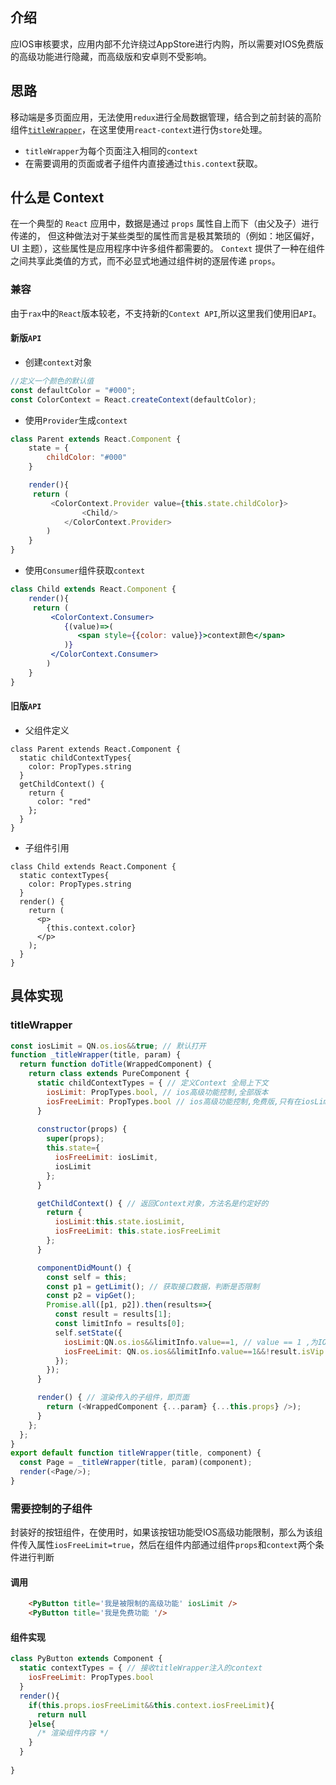 ## 介绍
应IOS审核要求，应用内部不允许绕过AppStore进行内购，所以需要对IOS免费版的高级功能进行隐藏，而高级版和安卓则不受影响。
## 思路
移动端是多页面应用，无法使用`redux`进行全局数据管理，结合到之前封装的高阶组件[`titleWrapper`](/docs/React/titleWrapper.html)，在这里使用`react-context`进行伪`store`处理。

- `titleWrapper`为每个页面注入相同的`context`
- 在需要调用的页面或者子组件内直接通过`this.context`获取。

<Picture src="context2.jpg"/>

## 什么是 Context
在一个典型的 `React` 应用中，数据是通过 `props` 属性自上而下（由父及子）进行传递的，
但这种做法对于某些类型的属性而言是极其繁琐的（例如：地区偏好，UI 主题），这些属性是应用程序中许多组件都需要的。
`Context` 提供了一种在组件之间共享此类值的方式，而不必显式地通过组件树的逐层传递 `props`。
### 兼容
由于`rax`中的`React`版本较老，不支持新的`Context API`,所以这里我们使用旧`API`。
#### 新版`API`
- 创建`context`对象
```jsx
//定义一个颜色的默认值
const defaultColor = "#000";
const ColorContext = React.createContext(defaultColor);
```
- 使用`Provider`生成`context`
```js
class Parent extends React.Component {
    state = {
        childColor: "#000"
    }

    render(){
     return (
         <ColorContext.Provider value={this.state.childColor}>
                <Child/>
            </ColorContext.Provider>
        )
    }    
}
``` 
- 使用`Consumer`组件获取`context`
```jsx
class Child extends React.Component {
    render(){
     return (
         <ColorContext.Consumer>
            {(value)=>(
               <span style={{color: value}}>context颜色</span>
            )}
         </ColorContext.Consumer>
        )
    }    
}
```
#### 旧版`API`
- 父组件定义
```jsx{2,3,4}
class Parent extends React.Component {
  static childContextTypes{
    color: PropTypes.string
  }
  getChildContext() {
    return {
      color: "red"
    };
  }
}
```
- 子组件引用
```jsx{2,3,4,8}
class Child extends React.Component {
  static contextTypes{
    color: PropTypes.string
  }
  render() {
    return (
      <p>
        {this.context.color}
      </p>
    );
  }
}
```
## 具体实现

### titleWrapper
```js
const iosLimit = QN.os.ios&&true; // 默认打开
function _titleWrapper(title, param) {
  return function doTitle(WrappedComponent) {
    return class extends PureComponent {
      static childContextTypes = { // 定义Context 全局上下文
        iosLimit: PropTypes.bool, // ios高级功能控制,全部版本
        iosFreeLimit: PropTypes.bool // ios高级功能控制,免费版,只有在iosLimit为true时，才限制免费版功能，否则该项始终为false
      }
      
      constructor(props) {
        super(props);
        this.state={
          iosFreeLimit: iosLimit,
          iosLimit
        };
      }

      getChildContext() { // 返回Context对象，方法名是约定好的
        return {
          iosLimit:this.state.iosLimit,
          iosFreeLimit: this.state.iosFreeLimit
        };
      }

      componentDidMount() {
        const self = this;
        const p1 = getLimit(); // 获取接口数据，判断是否限制
        const p2 = vipGet();
        Promise.all([p1, p2]).then(results=>{
          const result = results[1];
          const limitInfo = results[0];
          self.setState({
            iosLimit:QN.os.ios&&limitInfo.value==1, // value == 1 ,为IOS所有版本限制高级功能
            iosFreeLimit: QN.os.ios&&limitInfo.value==1&&!result.isVip // IOS限制的前提下，只对免费版限制的功能
          });
        });
      }

      render() { // 渲染传入的子组件，即页面
        return (<WrappedComponent {...param} {...this.props} />);
      }
    };
  };
}
export default function titleWrapper(title, component) {
  const Page = _titleWrapper(title, param)(component);
  render(<Page/>);
}
```
### 需要控制的子组件
封装好的按钮组件，在使用时，如果该按钮功能受IOS高级功能限制，那么为该组件传入属性`iosFreeLimit=true`，然后在组件内部通过组件`props`和`context`两个条件进行判断

#### 调用
```html
    <PyButton title='我是被限制的高级功能' iosLimit />
    <PyButton title='我是免费功能 '/>
```
#### 组件实现
```js
class PyButton extends Component {
  static contextTypes = { // 接收titleWrapper注入的context
    iosFreeLimit: PropTypes.bool
  }
  render(){
    if(this.props.iosFreeLimit&&this.context.iosFreeLimit){
      return null
    }else{
      /* 渲染组件内容 */
    }
  }
  
}
```
